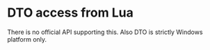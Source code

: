 # DTO access from Lua
There is no official API supporting this.
Also DTO is strictly Windows platform only.

